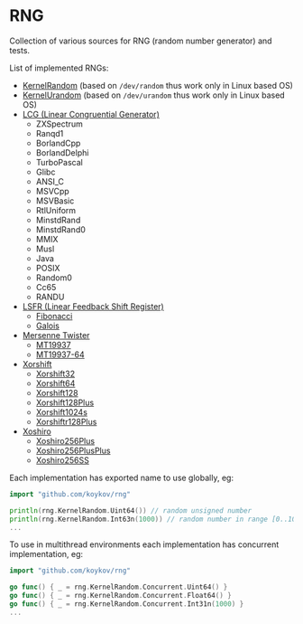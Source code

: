 # RNG

Collection of various sources for RNG (random number generator) and tests.

List of implemented RNGs:
* [KernelRandom](kernel_random.go) (based on `/dev/random` thus work only in Linux based OS)
* [KernelUrandom](kernel_urandom.go) (based on `/dev/urandom` thus work only in Linux based OS)
* [LCG (Linear Congruential Generator)](lcg.go)
  * ZXSpectrum
  * Ranqd1
  * BorlandCpp
  * BorlandDelphi
  * TurboPascal
  * Glibc
  * ANSI_C
  * MSVCpp
  * MSVBasic
  * RtlUniform
  * MinstdRand
  * MinstdRand0
  * MMIX
  * Musl
  * Java
  * POSIX
  * Random0
  * Cc65
  * RANDU
* [LSFR (Linear Feedback Shift Register)](lsfr.go)
  * [Fibonacci](lsfr_fibonacci.go)
  * [Galois](lsfr_galois.go)
* [Mersenne Twister](mersenne_twister.go)
  * [MT19937](mt19937.go)
  * [MT19937-64](mt19937_64.go)
* [Xorshift](xorshift.go)
  * [Xorshift32](xorshift32.go)
  * [Xorshift64](xorshift64.go)
  * [Xorshift128](xorshift128.go)
  * [Xorshift128Plus](xorshift128p.go)
  * [Xorshift1024s](xorshift1024s.go)
  * [Xorshiftr128Plus](xorshiftr128p.go)
* [Xoshiro](xoshiro.go)
  * [Xoshiro256Plus](xoshiro256p.go)
  * [Xoshiro256PlusPlus](xoshiro256pp.go)
  * [Xoshiro256SS](xoshiro256ss.go)

Each implementation has exported name to use globally, eg:
```go
import "github.com/koykov/rng"

println(rng.KernelRandom.Uint64()) // random unsigned number
println(rng.KernelRandom.Int63n(1000)) // random number in range [0..1000)
...
```

To use in multithread environments each implementation has concurrent implementation, eg:
```go
import "github.com/koykov/rng"

go func() { _ = rng.KernelRandom.Concurrent.Uint64() }
go func() { _ = rng.KernelRandom.Concurrent.Float64() }
go func() { _ = rng.KernelRandom.Concurrent.Int31n(1000) }
...
```
